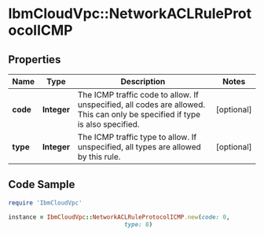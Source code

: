 # IbmCloudVpc::NetworkACLRuleProtocolICMP

## Properties

Name | Type | Description | Notes
------------ | ------------- | ------------- | -------------
**code** | **Integer** | The ICMP traffic code to allow. If unspecified, all codes are allowed. This can only be specified if type is also specified. | [optional] 
**type** | **Integer** | The ICMP traffic type to allow. If unspecified, all types are allowed by this rule. | [optional] 

## Code Sample

```ruby
require 'IbmCloudVpc'

instance = IbmCloudVpc::NetworkACLRuleProtocolICMP.new(code: 0,
                                 type: 8)
```


